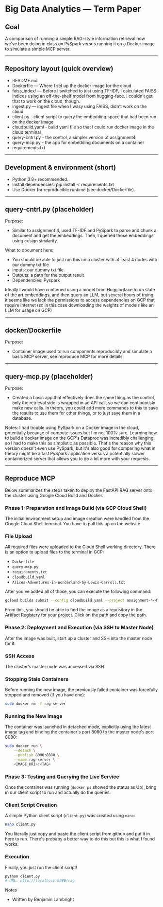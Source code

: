 # Big Data Analytics — Term Paper

## Goal
A comparison of running a simple RAG-style information retrieval how we've been doing in class on PySpark versus running it on a Docker image to simulate a simple MCP server.

---

## Repository layout (quick overview)
- README.md
- Dockerfile — Where I set up the docker image for the cloud
- faiss_index/ — Before I switched to just using TF-IDF, I calculated FAISS indices using an off-the-shelf model from hugging-face. I couldn't get that to work on the cloud, though.
- ingest.py — ingest file when I wasy using FAISS, didn't work on the cloud
- client.py - client script to query the embedding space that had been run on the docker image
- cloudbuild.yaml - build yaml file so that I could run docker image in the cloud terminal
- query-cntrl.py - the control, a simpler version of assignment4
- query-mcp.py - the app for embedding documents on a container
- requirements.txt

---

## Development & environment (short)
- Python 3.8+ recommended.
- Install dependencies: pip install -r requirements.txt
- Use Docker for reproducible runtime (see docker/Dockerfile).

---

## query-cntrl.py (placeholder)
Purpose:
- Similar to assignment 4, used TF-IDF and PySpark to parse and chunk a document and get the embeddings. Then, I queried those embeddings using cosign similarity. 

What to document here:
- You should be able to just run this on a cluster with at least 4 nodes with our dummy txt file
- Inputs: our dummy txt file
- Outputs: a path for the output result 
- Dependencies: Pyspark

Ideally I would have continued using a model from Huggingface to do state of the art embeddings, and then query an LLM, but several hours of trying, it seems like we lack the permissions to access dependencies on GCP that require internet (so in this case downloading the weights of models like an LLM for usage on GCP)

---

## docker/Dockerfile
Purpose:
- Container image used to run components reproducibly and simulate a basic MCP server, see reproduce MCP for more details.

---

## query-mcp.py (placeholder)
Purpose:
- Created a basic app that effectively does the same thing as the control, only the retrieval side is wrapped in an API call, so we can continuously make new calls. In theory, you could add more commands to this to save the results to use them for other things, or to just save them in a database.

Notes:
I had trouble using PySpark on a Docker image in the cloud, potentially because of compute issues but I'm not 100% sure. Learning how to build a docker image on the GCP's Dataproc was incredibly challenging, so I had to make this as simplistic as possible. That's the reason why this version doesn't even use PySpark, but it's also good for comparing what in theory might be a fast PySpark application versus a potentially slower containerized server that allows you to do a lot more with your requests.

---

## Reproduce MCP
Below summarizes the steps taken to deploy the FastAPI RAG server onto the cluster using Google Cloud Build and Docker.

### Phase 1: Preparation and Image Build (via GCP Cloud Shell)

The initial environment setup and image creation were handled from the Google Cloud Shell terminal. You have to pull this up on the website.

### File Upload
All required files were uploaded to the Cloud Shell working directory. There is an option to upload files to the terminal in GCP:

- `Dockerfile`
- `query-mcp.py`
- `requirements.txt`
- `cloudbuild.yaml`
- `Alices-Adventures-in-Wonderland-by-Lewis-Carroll.txt`

After you've added all of those, you can execute the following command:
```bash
gcloud builds submit --config cloudbuild.yaml --project assignment-4-475110
```

From this, you should be able to find the image as a repository in the Artifact Registery for your project. Click on the path and copy the path.

### Phase 2: Deployment and Execution (via SSH to Master Node)

After the image was built, start up a cluster and SSH into the master node for it.

### SSH Access
The cluster's master node was accessed via SSH.

### Stopping Stale Containers
Before running the new image, the previously failed container was forcefully stopped and removed (if you have one):

```bash
sudo docker rm -f rag-server
```

### Running the New Image
The container was launched in detached mode, explicitly using the latest image tag and binding the container's port 8080 to the master node's port 8080:

```bash
sudo docker run \
    --detach \
    --publish 8080:8080 \
    --name rag-server \
    <IMAGE_URI>:<TAG>
```

### Phase 3: Testing and Querying the Live Service

Once the container was running (`docker ps` showed the status as Up), bring in our client script to run and actually do the queries.

### Client Script Creation
A simple Python client script (`client.py`) was created using `nano`:

```bash
nano client.py
```

You literally just copy and paste the client script from github and put it in here to run. There's probaby a better way to do this but this is what I found works.

### Execution
Finally, you just run the client script!

```bash
python client.py
# URL: http://localhost:8080/rag
```

Notes
- Written by Benjamin Lambright